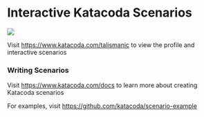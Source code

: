 # Interactive Katacoda Scenarios

[![](http://shields.katacoda.com/katacoda/talismanic/count.svg)](https://www.katacoda.com/talismanic "Get your profile on Katacoda.com")

Visit https://www.katacoda.com/talismanic to view the profile and interactive scenarios

### Writing Scenarios
Visit https://www.katacoda.com/docs to learn more about creating Katacoda scenarios

For examples, visit https://github.com/katacoda/scenario-example

